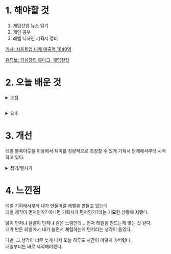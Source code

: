 
# 1. 해야할 것

1. 게임산업 뉴스 읽기 
2. 개인 공부  
3. 레벨 디자인 기획서 정비

[기사: 시프트업 니케 매출액 1640억](https://www.gamemeca.com/view.php?gid=1747374)

[유튜브: 김실장의 북마크, 게임철학](https://www.youtube.com/watch?v=-6CB_cX-rxo)

# 2. 오늘 배운 것

<details>
<summary>오전</summary>

■ 더불어민주당, 22대 총선 게임공약 발표 
더불어민주당(당대표 이재명)이 2일 '취향저격' 공약을 발표했습니다. 이재명 대표는 SNS를 통해 "인벤 등 게임 커뮤니티에서 제안한 게임관련 정책인 △게임중독 근거법 개정, 인디게임 공공플랫폼 활성화, 불공정한 게임 환경 개선을 추진한다"라고 밝혔습니다.

■ 게이밍 '촉수' 의자가 알아서 해드립니다 
매년 만우절 그냥 지나가는 법 없는 레이저가 이번에는 8개의 촉수로 플레이어를 완벽하게 만드는 게이밍 체어 레이저 크툴루(RAZER CTHULHU)를 공개했습니다. 기존의 게이밍 의자 뒤에 그레이트 원의 입의 촉수처럼 자유롭게 움직이는 8개의 로봇 팔이 달려 그 이름도 '레이저 크툴루(RAZER cthulhu입니다.

■ '패스 오브 엑자일', 신규 리그와 함께 21계단 상승
'패스 오브 엑자일'의 신규 리그 네크로폴리스가 지난 30일 정식 출시했습니다. 신규 리그를 출시할 때마다 엄청난 상승세를 보여준 '패스 오브 엑자일'답게 이번에도 큰 폭으로 순위가 상승한 모습입니다.

■ MSI 지포스와 라데온 구매하고 스팀 월렛 코드 받자!
엠에스아이코리아(대표 공번서)가 자사의 그래픽카드를 구매한 고객들에게 스팀 월렛 35,000원 코드를 증정하는 행사를 진행합니다. MSI 지포스 RTX™ 4080 SUPER 게이밍X 슬림 트라이프로져3는 슬림한 디자인이 특징이지만 여전히 강력한 성능과 기술을 자랑합니다.

■ 민트로켓의 신작은 VR 연애 시뮬? '도키도키 레아스' 
'데이브 더 다이버'의 개발사 민트로켓이 신작 프로젝트를 공개했습니다. 민트로켓은 4월 1일, 스팀 페이지를 통해 신작 VR 게임 '도키도키 레아스VR'을 발표하고 첫 번째 트레일러를 공개했습니다.

■ [이슈] 공정거래위원회, '라그나로크' 확률 이슈 들여다본다 
공정거래위원회가 그라비티의 '라그나로크 온라인' 확률 이슈 본격 조사에 나섰습니다. 앞서 그라비티는 '라그나로크 온라인'에 적용된 확률이 표시된 것과 실제가 다르다고 공지했습니다.

■ 빚 청산을 위한 모험&운영, '로얄 블루의 마법 의상실' 얼리액세스 출시
국내 1인 개발팀 깡토 스튜디오는 지난 1일, RPG 어드벤처 신작 '로얄 블루의 마법 의상실'을 스팀에 얼리액세스 출시했다고 밝혔습니다. '로얄 블루의 마법 의상실'은 사치에 빠져 빚더미에 앉은 거미 마녀 필로시아가 낡은 의상실을 운영하면서 빚을 청산하는 과정을 담아낸 RPG 어드벤처 게임입니다.

■ D-1, '별이되어라2: 베다의 기사들' 사전 다운로드 개시 
하이브IM(대표 정우용)은 1일, 자사가 서비스하고 플린트(대표 김영모)에서 개발한 신작 2D 액션 MORPG '별이되어라2: 베다의 기사들'의 사전 다운로드를 시작한다고 밝혔습니다. 또한, 최대 4명의 캐릭터로 파티를 구성해 기본 스테이지뿐만 아니라 '모험 모드', '악몽 던전', '봉인 감옥', '아레나' 등 다양한 전투 모드를 즐길 수 있으며, 게임의 몰입도를 높여주는 매혹적이고 신비로운 그래픽을 경험할 수 있습니다.

■ 만우절 거짓말 아님, '스파6 X 몬헌' 콜라보 발표
너도 나도 '만우절' 방패를 끼고 허황된 공약을 발표하는 4월 1일, 캡콤이 스트리트 파이터6에 추가될 새로운 콜라보 콘텐츠를 공개했습니다. 스트리트 파이터6에 새롭게 추가되는 콘텐츠는 '몬스터헌터' 시리즈의 20주년을 기념하는 아이템 세트입니다. 

■ 매출 1685억원 기록한 시프트업, 텐센트 지분은 40% 
시프트업(대표 김형태)의 지난해 매출이 전년 대비 155% 증가한 1,685억 원으로 집계됐습니다. 1일 시프트업 감사보고서에 따르면 회사의 매출은 전년 대비 155% 증가한 1,685억 원, 영업이익은 전년 대비 508% 증가한 1,110억 원입니다.

■ '임팩트-엄티-코어장전'의 팀 리퀴드, LCS 스프링 우승!
패자조 전승을 기록하며 결승에 오른 팀 리퀴드가 결국 우승이라는 마침표를 찍었습니다. 팀 리퀴드는 한국 시간으로 1일 라이엇 게임즈 아레나에서 열린 '2024 LCS 스프링' 결승전에서 플라이퀘스트를 3:1로 꺾고 챔피언에 등극했습니다.

■ 넥슨 NDC, 2024년에도 '비공개'로 진행
넥슨이 지난해에 이어 올해도 NDC 비공개 진행을 결정했습니다. 넥슨 측은 "올해 NDC는 넥슨 구성원 간 지식과 경험 공유에 더욱 집중하여 넥슨 내부로부터 상호 성장할 수 있는 환경을 구축하고자 한다"라며 "NDC를 기다려주신 많은 분에게 비공개 콘퍼런스 진행에 대한 너그러운 양해 부탁드린다"라고 밝혔습니다.
</details>

##

<details>
<summary>오후</summary>

## 레벨 기획서 규격

![image](https://github.com/JM94Ent/TIL-WIL/assets/143363550/81c3e3d4-9bd1-4a81-ba34-7f0839be7ea4)

![image](https://github.com/JM94Ent/TIL-WIL/assets/143363550/8ebefd76-066e-4177-a2bb-ce2d16472439)


</details>




# 3. 개선
레벨 블록아웃을 이용해서 재미를 정량적으로 측정할 수 있게 기획서 단계에서부터 시작하고 있다.

<details>
<summary>접기/펼치기</summary>

![image](https://github.com/JM94Ent/TIL-WIL/assets/143363550/83eb8758-8cf9-414e-9908-b2212fb9b7b9)

</details>



# 4. 느낀점
레벨 기획에서부터 내가 만들어갈 레벨을 만들고 있는데\
레벨 제작이 먼저인가? 아니면 기획서가 먼저인가?라는 기묘한 상황에 처했다.

닭이 먼저냐 달걀이 먼저냐 같은 느낌인데... 먼저 레벨을 만드는게 맞는 것 같다.\
내가 만든 레벨에서 내가 놀면서 체험하는게 먼저라는 생각이 들었다.

다만, 그 생각이 너무 늦게 나서 오늘 하루도 시간이 이렇게 가버렸다.\
내일부터는 바로 제작해야겠다.

